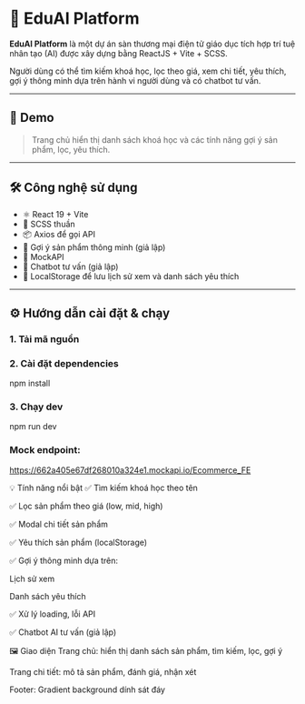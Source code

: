 # 🧠 EduAI Platform

**EduAI Platform** là một dự án sàn thương mại điện tử giáo dục tích hợp trí tuệ nhân tạo (AI) được xây dựng bằng ReactJS + Vite + SCSS.

Người dùng có thể tìm kiếm khoá học, lọc theo giá, xem chi tiết, yêu thích, gợi ý thông minh dựa trên hành vi người dùng và có chatbot tư vấn.

---

## 🚀 Demo
> Trang chủ hiển thị danh sách khoá học và các tính năng gợi ý sản phẩm, lọc, yêu thích.

---

## 🛠️ Công nghệ sử dụng

- ⚛️ React 19 + Vite
- 🎨 SCSS thuần
- 📦 Axios để gọi API
- 🧠 Gợi ý sản phẩm thông minh (giả lập)
- 📡 MockAPI
- 💬 Chatbot tư vấn (giả lập)
- 📌 LocalStorage để lưu lịch sử xem và danh sách yêu thích

---
## ⚙️ Hướng dẫn cài đặt & chạy

### 1. Tải mã nguồn
### 2. Cài đặt dependencies
 npm install
### 3. Chạy dev
 npm run dev
### Mock endpoint:
https://662a405e67df268010a324e1.mockapi.io/Ecommerce_FE

💡 Tính năng nổi bật
✅ Tìm kiếm khoá học theo tên

✅ Lọc sản phẩm theo giá (low, mid, high)

✅ Modal chi tiết sản phẩm

✅ Yêu thích sản phẩm (localStorage)

✅ Gợi ý thông minh dựa trên:

Lịch sử xem

Danh sách yêu thích

✅ Xử lý loading, lỗi API

✅ Chatbot AI tư vấn (giả lập)

🖼️ Giao diện
Trang chủ: hiển thị danh sách sản phẩm, tìm kiếm, lọc, gợi ý

Trang chi tiết: mô tả sản phẩm, đánh giá, nhận xét

Footer: Gradient background dính sát đáy